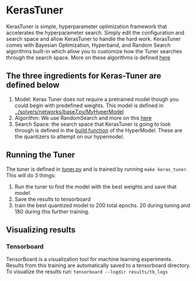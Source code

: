 # KerasTuner
KerasTuner is simple, hyperparameter optimization framework that accelerates the hyperparameter search. Simply edit the configuration and search space and allow KerasTuner to handle the hard work. KerasTuner comes with Bayesian Optimization, Hyperband, and Random Search algorithms built-in which allow you to customize how the Tuner searches through the search space. More on these algorithms is defined [here](https://keras.io/api/keras_tuner/tuners/) 

## The three ingredients for Keras-Tuner are defined below
1. Model: Keras Tuner does not require a pretrained model though you could begin with predefined weights. This model is defined in [../solvers/networks/base7.py/MyHyperModel](../solvers/networks/base7.py)
2. Algorithm: We use RandomSearch and more on this [here](https://keras.io/api/keras_tuner/tuners/) 
3. Search Space: the search space that KerasTuner is going to look through is defined in the [build function](../solvers/networks/base7.py) of the HyperModel. These are the quantizers to attempt on our hypermodel.

## Running the Tuner
The tuner is defined in [tuner.py](tuner.py) and is trained by running `make keras_tuner`. This will do 3 things:
1. Run the tuner to find the model with the best weights and save that model
2. Save the results to tensorboard
3. train the best quantized model to 200 total epochs. 20 during tuning and 180 during this further training.

## Visualizing results
### Tensorboard
TensorBoard is a visualization tool for machine learning experiments. 
Results from this training are automatically saved to a tensorboard directory. 
To visualize the results run: 
`tensorboard --logdir results/tb_logs`
